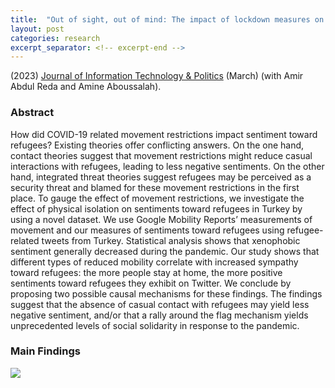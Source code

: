 ```yaml
---
title:  "Out of sight, out of mind: The impact of lockdown measures on sentiment towards refugees"
layout: post
categories: research
excerpt_separator: <!-- excerpt-end -->
---
```

(2023) [Journal of Information Technology & Politics](https://www-tandfonline-com.myaccess.library.utoronto.ca/doi/full/10.1080/19331681.2023.2183301) (March) (with Amir Abdul Reda and Amine Aboussalah). 
<!-- excerpt-end -->

### Abstract 

How did COVID-19 related movement restrictions impact sentiment toward refugees? Existing theories offer conflicting answers. On the one hand, contact theories suggest that movement restrictions might reduce casual interactions with refugees, leading to less negative sentiments. On the other hand, integrated threat theories suggest refugees may be perceived as a security threat and blamed for these movement restrictions in the first place. To gauge the effect of movement restrictions, we investigate the effect of physical isolation on sentiments toward refugees in Turkey by using a novel dataset. We use Google Mobility Reports’ measurements of movement and our measures of sentiments toward refugees using refugee-related tweets from Turkey. Statistical analysis shows that xenophobic sentiment generally decreased during the pandemic. Our study shows that different types of reduced mobility correlate with increased sympathy toward refugees: the more people stay at home, the more positive sentiments toward refugees they exhibit on Twitter. We conclude by proposing two possible causal mechanisms for these findings. The findings suggest that the absence of casual contact with refugees may yield less negative sentiment, and/or that a rally around the flag mechanism yields unprecedented levels of social solidarity in response to the pandemic.

### Main Findings
![](http://semuhi.github.io/assets/img/outofsight.jpeg)

